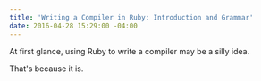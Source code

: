 ```yaml
---
title: 'Writing a Compiler in Ruby: Introduction and Grammar'
date: 2016-04-28 15:29:00 -04:00
---
```


At first glance, using Ruby to write a compiler may be a silly idea.

That's because it is.